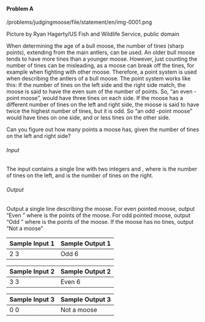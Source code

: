 #### Problem A

/problems/judgingmoose/file/statement/en/img-0001.png

Picture by Ryan Hagerty/US Fish and Wildlife Service, public domain

When determining the age of a bull moose, the number of tines (sharp points), extending from the main antlers, can be used. An older bull moose tends to have more tines than a younger moose. However, just counting the number of tines can be misleading, as a moose can break off the tines, for example when fighting with other moose. Therefore, a point system is used when describing the antlers of a bull moose.
The point system works like this: If the number of tines on the left side and the right side match, the moose is said to have the even sum of the number of points. So, “an even -point moose”, would have three tines on each side. If the moose has a different number of tines on the left and right side, the moose is said to have twice the highest number of tines, but it is odd. So “an odd -point moose” would have  tines on one side, and  or less tines on the other side.

Can you figure out how many points a moose has, given the number of tines on the left and right side?

###### Input
The input contains a single line with two integers  and , where  is the number of tines on the left, and  is the number of tines on the right.

###### Output
Output a single line describing the moose. For even pointed moose, output “Even ” where  is the points of the moose. For odd pointed moose, output “Odd ” where  is the points of the moose. If the moose has no tines, output “Not a moose”

| Sample Input 1 | Sample Output 1 |
|----------------|-----------------|
| 2 3            | Odd 6           |

| Sample Input 2 | Sample Output 2|
| --- | --- |
| 3 3  | Even 6 |

| Sample Input 3 | Sample Output 3 |
| --- | --- |
| 0 0 | Not a moose |